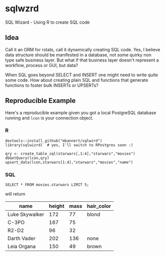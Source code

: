 # sqlwzrd
SQL Wizard - Using R to create SQL code

## Idea 

Call it an ORM for rstats, call it dynamically creating SQL code. Yes, I believe data structure should be 
manifested in a database, not some quirky non type safe business layer. But what if that business layer doesn't represent a workflow, process or GUI, but data? 

When SQL goes beyond SELECT and INSERT one might need to write quite some code. How about creating plain SQL and functions that generate functions to foster bulk INSERTs or UPSERTs?

## Reproducible Example
Here's a reproducible example given you got a local PostgreSQL database running and `lcon` is your connection object. 


### R
```
devtools::install_github("mbannert/sqlwzrd")
library(sqlwizrd)  # yes, I'll switch to RPostgres soon :)

qry <- create_table_sql(starwars[,1:4],"starwars","movies")
dbGetQuery(lcon,qry)
upsert_data(lcon,starwars[1:4],"starwars","movies","name")

```

### SQL
```
SELECT * FROM movies.starwars LIMIT 5;
```

will return 


| name  | height | mass | hair_color |
| ------------- | ------------- | ------------- | ------------- |
|  Luke Skywalker |    172 |   77 | blond  |
| C-3PO          |    167 |   75 | |
| R2-D2          |     96 |   32 | |
| Darth Vader    |    202 |  136 | none |
|  Leia Organa    |    150 |   49 | brown |







